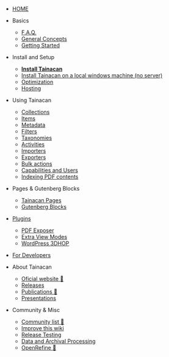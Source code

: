 * [HOME](/)
 
* Basics
    * [F.A.Q.](faq)
    * [General Concepts](general-concepts)
    * [Getting Started](getting-started)
* Install and Setup
    * [**Install Tainacan**](install)
    * [Install Tainacan on a local windows machine (no server)](xampp#install-tainacan-on-a-local-windows-machine-no-server)
    * [Optimization](optimization)
    * [Hosting](hosting)
* Using Tainacan
    * [Collections](collections)
    * [Items](items)
    * [Metadata](metadata)
    * [Filters](filters)
    * [Taxonomies](taxonomies)
    * [Activities](activities)
    * [Importers](importers)
    * [Exporters](exporters)
    * [Bulk actions](bulk-actions)
    * [Capabilities and Users](users-roles.md)
    * [Indexing PDF contents](indexing-pdf.md)
* Pages & Gutenberg Blocks
    * [Tainacan Pages](tainacan-pages.md)
    * [Gutenberg Blocks](gutenberg-blocks.md)
* [Plugins](/plugins)
    * [PDF Exposer](/plugin-pdf-exposer)
    * [Extra View Modes](/plugin-extra-view-modes)
    * [WordPress 3DHOP](/plugin-3d-hop)
* [For Developers](/dev/)
* About Tainacan
    * [Oficial website :link:](https://tainacan.org/ ':ignore')
    * [Releases](/releases)
    * [Publications :link:](http://pesquisa.medialab.ufg.br/artigos/ ':ignore')
    * [Presentations](/presentations)
* Community & Misc
    * [Community list :link:](https://lists.riseup.net/www/subscribe/tainacan ':ignore')
    * [Improve this wiki](CONTRIBUTING)
	* [Release Testing](/release-testing.md) 
    * [Data and Archival Processing](data-processing)
    * [OpenRefine :link:](http://openrefine.org/ ':ignore')
 
